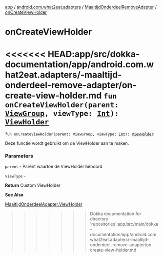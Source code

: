 [app](../../index.md) / [android.com.what2eat.adapters](../index.md) / [MaaltijdOnderdeelRemoveAdapter](index.md) / [onCreateViewHolder](./on-create-view-holder.md)

# onCreateViewHolder

<<<<<<< HEAD:app/src/dokka-documentation/app/android.com.what2eat.adapters/-maaltijd-onderdeel-remove-adapter/on-create-view-holder.md
`fun onCreateViewHolder(parent: `[`ViewGroup`](https://developer.android.com/reference/android/view/ViewGroup.html)`, viewType: `[`Int`](https://kotlinlang.org/api/latest/jvm/stdlib/kotlin/-int/index.html)`): `[`ViewHolder`](-view-holder/index.md)
=======
`fun onCreateViewHolder(parent: ViewGroup, viewType: `[`Int`](https://kotlinlang.org/api/latest/jvm/stdlib/kotlin/-int/index.html)`): `[`ViewHolder`](-view-holder/index.md)

Deze functie wordt gebruikt om de ViewHolder aan te maken.

### Parameters

`parent` - Parent waartoe de ViewHolder behoord

`viewType` -

**Return**
Custom ViewHolder

**See Also**

[MaaltijdOnderdeelAdapter.ViewHolder](../-maaltijd-onderdeel-adapter/-view-holder/index.md)

>>>>>>> Dokka documentation for directory 'repositories':app/src/main/dokka-documentation/app/android.com.what2eat.adapters/-maaltijd-onderdeel-remove-adapter/on-create-view-holder.md
